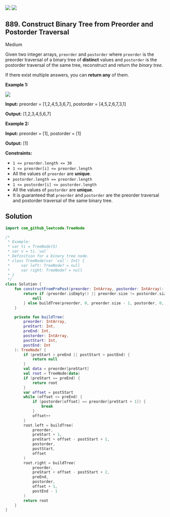 [![](https://img.shields.io/github/stars/javadev/LeetCode-in-Kotlin?label=Stars&style=flat-square)](https://github.com/javadev/LeetCode-in-Kotlin)
[![](https://img.shields.io/github/forks/javadev/LeetCode-in-Kotlin?label=Fork%20me%20on%20GitHub%20&style=flat-square)](https://github.com/javadev/LeetCode-in-Kotlin/fork)

## 889\. Construct Binary Tree from Preorder and Postorder Traversal

Medium

Given two integer arrays, `preorder` and `postorder` where `preorder` is the preorder traversal of a binary tree of **distinct** values and `postorder` is the postorder traversal of the same tree, reconstruct and return _the binary tree_.

If there exist multiple answers, you can **return any** of them.

**Example 1:**

![](https://assets.leetcode.com/uploads/2021/07/24/lc-prepost.jpg)

**Input:** preorder = [1,2,4,5,3,6,7], postorder = [4,5,2,6,7,3,1]

**Output:** [1,2,3,4,5,6,7]

**Example 2:**

**Input:** preorder = [1], postorder = [1]

**Output:** [1]

**Constraints:**

*   `1 <= preorder.length <= 30`
*   `1 <= preorder[i] <= preorder.length`
*   All the values of `preorder` are **unique**.
*   `postorder.length == preorder.length`
*   `1 <= postorder[i] <= postorder.length`
*   All the values of `postorder` are **unique**.
*   It is guaranteed that `preorder` and `postorder` are the preorder traversal and postorder traversal of the same binary tree.

## Solution

```kotlin
import com_github_leetcode.TreeNode

/*
 * Example:
 * var ti = TreeNode(5)
 * var v = ti.`val`
 * Definition for a binary tree node.
 * class TreeNode(var `val`: Int) {
 *     var left: TreeNode? = null
 *     var right: TreeNode? = null
 * }
 */
class Solution {
    fun constructFromPrePost(preorder: IntArray, postorder: IntArray): TreeNode? {
        return if (preorder.isEmpty() || preorder.size != postorder.size) {
            null
        } else buildTree(preorder, 0, preorder.size - 1, postorder, 0, postorder.size - 1)
    }

    private fun buildTree(
        preorder: IntArray,
        preStart: Int,
        preEnd: Int,
        postorder: IntArray,
        postStart: Int,
        postEnd: Int
    ): TreeNode? {
        if (preStart > preEnd || postStart > postEnd) {
            return null
        }
        val data = preorder[preStart]
        val root = TreeNode(data)
        if (preStart == preEnd) {
            return root
        }
        var offset = postStart
        while (offset <= preEnd) {
            if (postorder[offset] == preorder[preStart + 1]) {
                break
            }
            offset++
        }
        root.left = buildTree(
            preorder,
            preStart + 1,
            preStart + offset - postStart + 1,
            postorder,
            postStart,
            offset
        )
        root.right = buildTree(
            preorder,
            preStart + offset - postStart + 2,
            preEnd,
            postorder,
            offset + 1,
            postEnd - 1
        )
        return root
    }
}
```
